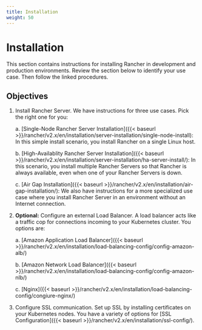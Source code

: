 ```yaml
---
title: Installation
weight: 50
---
```

# Installation

This section contains instructions for installing Rancher in development and production environments. Review the section below to identify your use case. Then follow the linked procedures.

## Objectives

1. Install Rancher Server. We have instructions for three use cases. Pick the right one for you:

	a.  [Single-Node Rancher Server Installation]({{< baseurl >}}/rancher/v2.x/en/installation/server-installation/single-node-install): In this simple install scenario, you install Rancher on a single Linux host.

	b.  [High-Availablity Rancher Server Installation]({{< baseurl >}}/rancher/v2.x/en/installation/server-installation/ha-server-install/): In this scenario, you install multiple Rancher Servers so that Rancher is always available, even when one of your Rancher Servers is down.

	c.  [Air Gap Installation]({{< baseurl >}}/rancher/v2.x/en/installation/air-gap-installation/): We also have instructions for a more specialized use case where you install Rancher Server in an environment without an Internet connection.

2. **Optional:** Configure an external Load Balancer. A load balancer acts like a traffic cop for connections incoming to your Kubernetes cluster. You options are:

	a. [Amazon Application Load Balancer]({{< baseurl >}}/rancher/v2.x/en/installation/load-balancing-config/config-amazon-alb/)

	b. [Amazon Network Load Balancer]({{< baseurl >}}/rancher/v2.x/en/installation/load-balancing-config/config-amazon-nlb/)

	c. [Nginx]({{< baseurl >}}/rancher/v2.x/en/installation/load-balancing-config/congiure-nginx/)

3. Configure SSL communication. Set up SSL by installing certificates on your Kubernetes nodes. You have a variety of options for [SSL Configuration]({{< baseurl >}}/rancher/v2.x/en/installation/ssl-config/).

